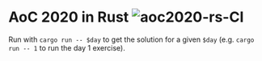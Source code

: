 # AoC 2020 in Rust ![aoc2020-rs-CI](https://github.com/lloydmeta/aoc2020-rs/workflows/Continuous%20integration/badge.svg?branch=main)


Run with `cargo run -- $day` to get the solution for a given `$day` (e.g. `cargo run -- 1` to run 
the day 1 exercise).
